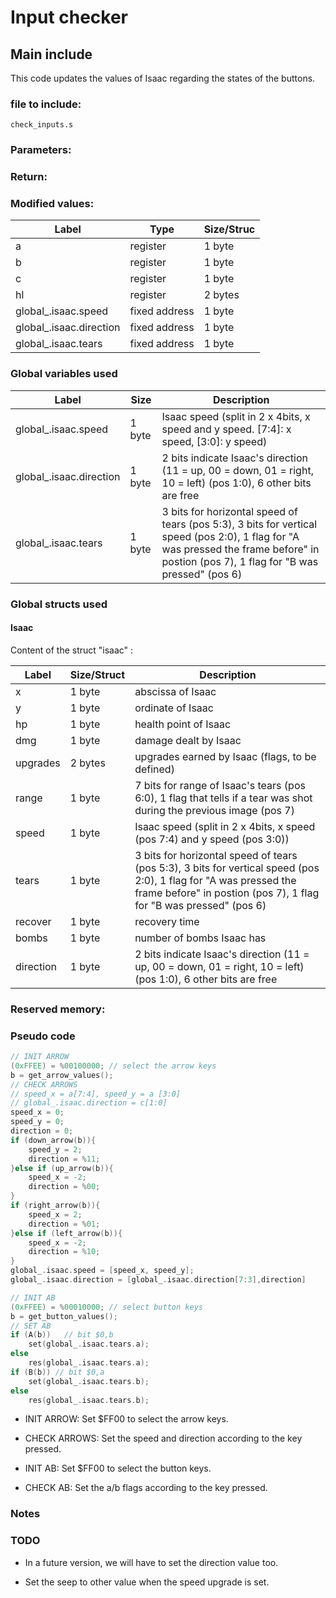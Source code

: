 # Input checker

## Main include

This code updates the values of Isaac regarding the states of the buttons.

### file to include:

`check_inputs.s`

### Parameters:

### Return:


### Modified values:

| Label | Type | Size/Struc |
| ------------- | ------------- | ---------- |
| a | register | 1 byte |
| b | register | 1 byte |
| c | register | 1 byte |
| hl | register | 2 bytes |
| global_.isaac.speed | fixed address | 1 byte |
| global_.isaac.direction | fixed address | 1 byte
| global_.isaac.tears | fixed address | 1 byte |

### Global variables used

| Label | Size |  Description  |
| ------------- | ---------- | ----------- |
| global_.isaac.speed | 1 byte | Isaac speed (split in 2 x 4bits, x speed and y speed. [7:4]: x speed, [3:0]: y speed) |
| global_.isaac.direction | 1 byte | 2 bits indicate Isaac's direction (11 = up, 00 = down, 01 = right, 10 = left) (pos 1:0), 6 other bits are free |
| global_.isaac.tears | 1 byte | 3 bits for horizontal speed of tears (pos 5:3), 3 bits for vertical speed (pos 2:0), 1 flag for "A was pressed the frame before" in postion (pos 7), 1 flag for "B  was pressed" (pos 6)|

### Global structs used


#### Isaac

Content of the struct "isaac" :

| Label | Size/Struct | Description |
| ----- | ---- | ----------- |
| x | 1 byte | abscissa of Isaac |
| y | 1 byte | ordinate of Isaac |
| hp | 1 byte | health point of Isaac |
| dmg | 1 byte | damage dealt by Isaac |
| upgrades | 2 bytes | upgrades earned by Isaac (flags, to be defined) |
| range | 1 byte | 7 bits for range of Isaac's tears (pos 6:0), 1 flag that tells if a tear was shot during the previous image (pos 7)|
| speed | 1 byte | Isaac speed (split in 2 x 4bits, x speed (pos 7:4) and y speed (pos 3:0)) |
| tears | 1 byte | 3 bits for horizontal speed of tears (pos 5:3), 3 bits for vertical speed (pos 2:0), 1 flag for "A was pressed the frame before" in postion (pos 7), 1 flag for "B  was pressed" (pos 6)|
| recover | 1 byte | recovery time |
| bombs | 1 byte | number of bombs Isaac has |
| direction | 1 byte | 2 bits indicate Isaac's direction (11 = up, 00 = down, 01 = right, 10 = left) (pos 1:0), 6 other bits are free |


### Reserved memory:


### Pseudo code

~~~C
// INIT ARROW
(0xFFEE) = %00100000; // select the arrow keys
b = get_arrow_values();
// CHECK ARROWS
// speed_x = a[7:4], speed_y = a [3:0]
// global_.isaac.direction = c[1:0]
speed_x = 0;
speed_y = 0;
direction = 0;
if (down_arrow(b)){
	speed_y = 2;
	direction = %11;
}else if (up_arrow(b)){
	speed_x = -2;
	direction = %00;
}
if (right_arrow(b)){
	speed_x = 2;
	direction = %01;
}else if (left_arrow(b)){
	speed_x = -2;
	direction = %10;
}
global_.isaac.speed = [speed_x, speed_y];
global_.isaac.direction = [global_.isaac.direction[7:3],direction]

// INIT AB
(0xFFEE) = %00010000; // select button keys
b = get_button_values();
// SET AB
if (A(b))	// bit $0,b
	set(global_.isaac.tears.a);
else
	res(global_.isaac.tears.a);
if (B(b)) // bit $0,a
	set(global_.isaac.tears.b);
else
	res(global_.isaac.tears.b);

~~~

* INIT ARROW: Set $FF00 to select the arrow keys.

* CHECK ARROWS: Set the speed and direction according to the key pressed.

* INIT AB: Set $FF00 to select the button keys.

* CHECK AB: Set the a/b flags according to the key pressed.

### Notes



### TODO

* In a future version, we will have to set the direction value too.

* Set the seep to other value when the speed upgrade is set.
